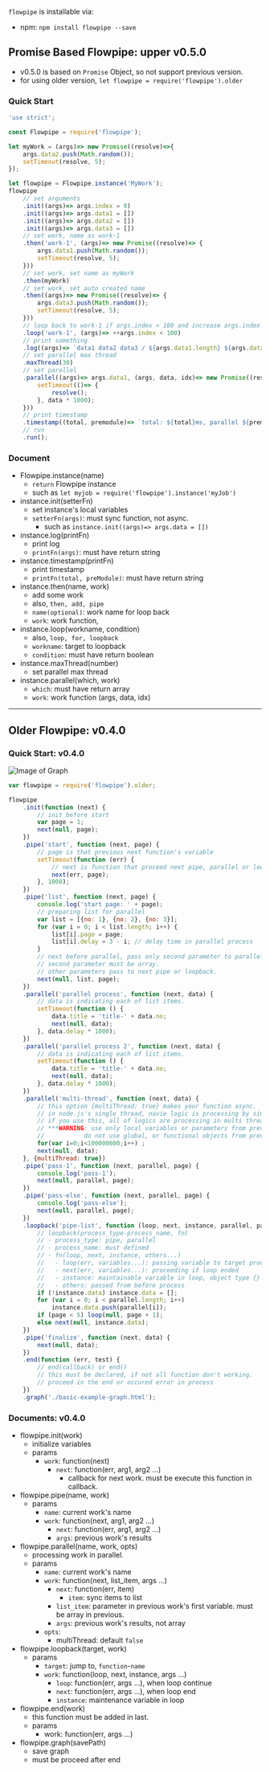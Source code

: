 `flowpipe` is installable via:

- npm: `npm install flowpipe --save`

## Promise Based Flowpipe: upper v0.5.0

- v0.5.0 is based on `Promise` Object, so not support previous version.
- for using older version, `let flowpipe = require('flowpipe').older`

### Quick Start

```javascript
'use strict';

const Flowpipe = require('flowpipe');

let myWork = (args)=> new Promise((resolve)=>{
    args.data2.push(Math.random());
    setTimeout(resolve, 5);
});

let flowpipe = Flowpipe.instance('MyWork');
flowpipe
    // set arguments
    .init((args)=> args.index = 0)
    .init((args)=> args.data1 = [])
    .init((args)=> args.data2 = [])
    .init((args)=> args.data3 = [])
    // set work, name as work-1
    .then('work-1', (args)=> new Promise((resolve)=> {
        args.data1.push(Math.random());
        setTimeout(resolve, 5);
    }))
    // set work, set name as myWork
    .then(myWork)
    // set work, set auto created name 
    .then((args)=> new Promise((resolve)=> {
        args.data3.push(Math.random());
        setTimeout(resolve, 5);
    }))
    // loop back to work-1 if args.index < 100 and increase args.index 
    .loop('work-1', (args)=> ++args.index < 100)
    // print something
    .log((args)=> `data1 data2 data3 / ${args.data1.length} ${args.data2.length} ${args.data3.length}`)
    // set parallel max thread
    .maxThread(30)
    // set parallel
    .parallel((args)=> args.data1, (args, data, idx)=> new Promise((resolve)=> {
        setTimeout(()=> {
            resolve();
        }, data * 1000);
    }))
    // print timestamp
    .timestamp((total, premodule)=> `total: ${total}ms, parallel ${premodule}ms`)
    // run
    .run();
```
  
### Document

- Flowpipe.instance(name)
    - `return` Flowpipe instance
    - such as `let myjob = require('flowpipe').instance('myJob')`
- instance.init(setterFn)
    - set instance's local variables
    - `setterFn(args)`: must sync function, not async.
        - such as `instance.init((args)=> args.data = [])`
- instance.log(printFn)
    - print log
    - `printFn(args)`: must have return string
- instance.timestamp(printFn)
    - print timestamp
    - `printFn(total, preModule)`: must have return string
- instance.then(name, work)
    - add some work
    - also, `then, add, pipe`
    - `name(optional)`: work name for loop back 
    - `work`: work function, 
- instance.loop(workname, condition)
    - also, `loop, for, loopback`
    - `workname`: target to loopback 
    - `condition`: must have return boolean
- instance.maxThread(number)
    - set parallel max thread
- instance.parallel(which, work)
    - `which`: must have return array
    - `work`: work function (args, data, idx)

---

## Older Flowpipe: v0.4.0

### Quick Start: v0.4.0

![Image of Graph](resources/graph-image.png)

```javascript
var flowpipe = require('flowpipe').older;

flowpipe
    .init(function (next) {
        // init before start
        var page = 1;
        next(null, page);
    })
    .pipe('start', function (next, page) {
        // page is that previous next function's variable
        setTimeout(function (err) {
            // next is function that proceed next pipe, parallel or loopback
            next(err, page);
        }, 1000);
    })
    .pipe('list', function (next, page) {
        console.log('start page: ' + page);
        // preparing list for parallel
        var list = [{no: 1}, {no: 2}, {no: 3}];
        for (var i = 0; i < list.length; i++) {
            list[i].page = page;
            list[i].delay = 3 - i; // delay time in parallel process
        }
        // next before parallel, pass only second parameter to parallel process.
        // second parameter must be array.
        // other parameters pass to next pipe or loopback.
        next(null, list, page);
    })
    .parallel('parallel process', function (next, data) {
        // data is indicating each of list items.
        setTimeout(function () {
            data.title = 'title-' + data.no;
            next(null, data);
        }, data.delay * 1000);
    })
    .parallel('parallel process 2', function (next, data) {
        // data is indicating each of list items.
        setTimeout(function () {
            data.title = 'title-' + data.no;
            next(null, data);
        }, data.delay * 1000);
    })
    .parallel('multi-thread', function (next, data) {
        // this option {multiThread: true} makes your function async.
        // in node.js's single thread, navie logic is processing by single thread.
        // if you use this, all of logics are processing in multi thread.
        // ***WARNING: use only local variables or parameters from previous pipe.
        //           do not use global, or functional objects from previous pipe.
        for(var i=0;i<100000000;i++) ;
        next(null, data);
    }, {multiThread: true})
    .pipe('pass-1', function (next, parallel, page) {
        console.log('pass-1');
        next(null, parallel, page);
    })
    .pipe('pass-else', function (next, parallel, page) {
        console.log('pass-else');
        next(null, parallel, page);
    })
    .loopback('pipe-list', function (loop, next, instance, parallel, page) {
        // loopback(process_type-process_name, fn)
        // - process_type: pipe, parallel
        // - process_name: must defined
        // - fn(loop, next, instance, others...)
        //   - loop(err, variables...): passing variable to target process
        //   - next(err, variables...): proceeding if loop ended
        //   - instance: maintainable variable in loop, object type {}
        //   - others: passed from before process
        if (!instance.data) instance.data = [];
        for (var i = 0; i < parallel.length; i++)
            instance.data.push(parallel[i]);
        if (page < 5) loop(null, page + 1);
        else next(null, instance.data);
    })
    .pipe('finalize', function (next, data) {
        next(null, data);
    })
    .end(function (err, test) {
        // end(callback) or end()
        // this must be declared, if not all function don't working.
        // proceed in the end or occured error in process
    })
    .graph('./basic-example-graph.html');
```

### Documents: v0.4.0

- flowpipe.init(work)
    - initialize variables
    - params
        - `work`: function(next)
            - `next`: function(err, arg1, arg2 ...)
                - callback for next work. must be execute this function in callback.
- flowpipe.pipe(name, work)
    - params
        - `name`: current work's name
        - `work`: function(next, arg1, arg2 ...)
            - `next`: function(err, arg1, arg2 ...)
            - `args`: previous work's results
- flowpipe.parallel(name, work, opts)
    - processing work in parallel.
    - params
        - `name`: current work's name
        - `work`: function(next, list_item, args ...)
            - `next`: function(err, item)
                - `item`: sync items to list
            - `list_item`: parameter in previous work's first variable. must be array in previous.
            - `args`: previous work's results, not array
        - `opts`:
            - multiThread: default `false`
- flowpipe.loopback(target, work)
    - params
        - `target`: jump to, `function`-`name`
        - `work`: function(loop, next, instance, args ...)
            - `loop`: function(err, args ...), when loop continue
            - `next`: function(err, args ...), when loop end
            - `instance`: maintenance variable in loop
- flowpipe.end(work)
    - this function must be added in last.
    - params
        - work: function(err, args ...)
- flowpipe.graph(savePath)
    - save graph
    - must be proceed after end